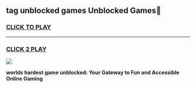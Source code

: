 
## tag unblocked games Unblocked Games👋
<h3>
<a href="https://premium.freeplayer.one?title=tag_unblocked_games&ref=16F">CLICK TO PLAY</a></h3>
<hr>

<h3>
<a href="https://premium.freeplayer.one?title=tag_unblocked_games&ref=16F">CLICK 2 PLAY</a>
  
</h3>

<a href="https://premium.freeplayer.one?title=tag_unblocked_games&ref=16F/"><img src="https://clearcache.store/games.png"></a>


**worlds hardest game unblocked: Your Gateway to Fun and Accessible Online Gaming**
